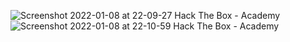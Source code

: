 ![Screenshot 2022-01-08 at 22-09-27 Hack The Box - Academy](https://user-images.githubusercontent.com/21301377/148647328-558018c2-37f6-4ec9-8f3f-273e034fe2b8.png)
![Screenshot 2022-01-08 at 22-10-59 Hack The Box - Academy](https://user-images.githubusercontent.com/21301377/148647344-33810ad8-72c6-4790-be9b-33b967e9d2aa.png)
